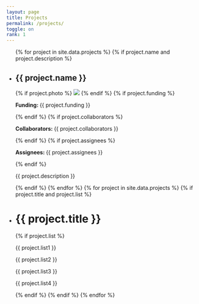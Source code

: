 ```yaml
---
layout: page
title: Projects
permalink: /projects/
toggle: on
rank: 1
---
```


<div class="lab-wrapper">
    <ul class="lab-list">
    {% for project in site.data.projects %}
    {% if project.name and project.description %}
        <li>
            <h2>{{ project.name }}</h2>
            {% if project.photo %}
                <img class="float-right projects-photo" src="{{ project.photo | prepend: site.images_dir | prepend: site.baseurl }}">
            {% endif %}
            {% if project.funding %}
                <p><b>Funding: </b>{{ project.funding }}</p>
            {% endif %}
            {% if project.collaborators %}
                <p><b>Collaborators: </b>{{ project.collaborators }}</p>
            {% endif %}
            {% if project.assignees %}
                <p><b>Assignees: </b>{{ project.assignees }}</p>
            {% endif %}
            <p>{{ project.description }}</p>
        </li>
    {% endif %}
    {% endfor %}
    {% for project in site.data.projects %}
    {% if project.title and project.list %}
        <li>
            <h1>{{ project.title }}</h1>
            {% if project.list %}
                <p>{{ project.list1 }}</p>
                <p>{{ project.list2 }}</p>
                <p>{{ project.list3 }}</p>
                <p>{{ project.list4 }}</p>
            {% endif %}
    {% endif %}
    {% endfor %}
    </ul>
</div>
